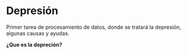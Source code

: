 # Depresión
Primer tarea de procesamiento de datos, donde se tratará la depresión, algunas causas y ayudas.

**¿Que es la depreción?**
